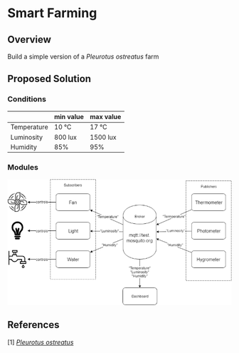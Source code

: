 # Smart Farming

## Overview

Build a simple version of a *Pleurotus ostreatus* farm

## Proposed Solution

### Conditions

|             | min value | max value |
| ----------- | --------- | --------- |
| Temperature | 10 &deg;C | 17 &deg;C |
| Luminosity  | 800 lux   | 1500 lux  |
| Humidity    | 85%       | 95%       |



### Modules



![mqtt](mqtt.png)

## References

[1] [*Pleurotus ostreatus*](https://www.mycelia.be/en/strain-list/m-2191-pleurotus-ostreatus)
